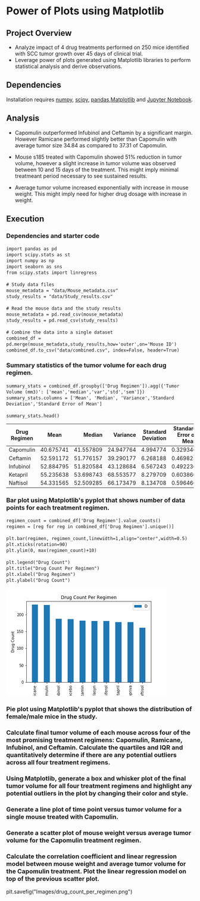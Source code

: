 # Power of Plots using Matplotlib

## Project Overview

* Analyze impact of 4 drug treatments performed on 250 mice identified with SCC tumor growth over 45 days of clinical trial.
* Leverage power of plots generated using Matplotlib libraries to perform statistical analysis and derive observations.


## Dependencies

Installation requires [numpy](https://numpy.org), [scipy](https://www.scipy.org), [pandas](https://pandas.pydata.org),[Matplotlib](https://matplotlib.org) and [Jupyter Notebook](https://jupyter.org/install).

## Analysis

* Capomulin outperformed Infubinol and Ceftamin by a significant margin. However Ramicane performed slightly better than Capomulin with average tumor size 34.84 as compared to 37.31 of Capomulin.

* Mouse s185 treated with Capomulin showed 51% reduction in tumor volume, however a slight increase in tumor volume was observed between 10 and 15 days of the treatment. This might imply minimal treatmeant period necessary to see sustained results.

* Average tumor volume increased exponentially with increase in mouse weight. This might imply need for higher drug dosage with increase in weight.

## Execution

### Dependencies and starter code

```import matplotlib.pyplot as plt
import pandas as pd
import scipy.stats as st
import numpy as np
import seaborn as sns
from scipy.stats import linregress

# Study data files
mouse_metadata = "data/Mouse_metadata.csv"
study_results = "data/Study_results.csv"

# Read the mouse data and the study results
mouse_metadata = pd.read_csv(mouse_metadata)
study_results = pd.read_csv(study_results)

# Combine the data into a single dataset
combined_df = pd.merge(mouse_metadata,study_results,how='outer',on='Mouse ID')
combined_df.to_csv("data/combined.csv", index=False, header=True) 
```

### Summary statistics of the tumor volume for each drug regimen.

```
summary_stats = combined_df.groupby(['Drug Regimen']).agg({'Tumor Volume (mm3)': ['mean','median','var','std','sem']})
summary_stats.columns = ['Mean', 'Median', 'Variance','Standard Deviation','Standard Error of Mean']

summary_stats.head()
```

| Drug Regimen  |  Mean         | Median    | Variance  | Standard Deviation| Standard Error of Mean|
| ------------- |:-------------:| ---------:| ---------:| -----------------:| ---------------------:|
| Capomulin     | 40.675741     | 41.557809 | 24.947764 | 4.994774          | 0.329346              |
| Ceftamin      | 52.591172     | 51.776157 | 39.290177 | 6.268188          | 0.469821              |
| Infubinol     | 52.884795     | 51.820584 | 43.128684 | 6.567243          | 0.492236              |
| Ketapril      | 55.235638     | 53.698743 | 68.553577 | 8.279709	        | 0.603860              |
| Naftisol      | 54.331565     | 52.509285 | 66.173479 | 8.134708          | 0.596466              |


### Bar plot using Matplotlib's pyplot that shows number of data points for each treatment regimen.

```
regimen_count = combined_df['Drug Regimen'].value_counts()
regimen = [reg for reg in combined_df['Drug Regimen'].unique()]

plt.bar(regimen, regimen_count,linewidth=1,align="center",width=0.5)
plt.xticks(rotation=90)
plt.ylim(0, max(regimen_count)+10)

plt.legend("Drug Count")
plt.title("Drug Count Per Regimen")
plt.xlabel("Drug Regimen")
plt.ylabel("Drug Count")
```
![](Images/drug_count_per_regimen.png)

### Pie plot using Matplotlib's pyplot that shows the distribution of female/male mice in the study.

### Calculate final tumor volume of each mouse across four of the most promising treatment regimens: Capomulin, Ramicane, Infubinol, and Ceftamin. Calculate the quartiles and IQR and quantitatively determine if there are any potential outliers across all four treatment regimens.

### Using Matplotlib, generate a box and whisker plot of the final tumor volume for all four treatment regimens and highlight any potential outliers in the plot by changing their color and style.

### Generate a line plot of time point versus tumor volume for a single mouse treated with Capomulin.

### Generate a scatter plot of mouse weight versus average tumor volume for the Capomulin treatment regimen.

### Calculate the correlation coefficient and linear regression model between mouse weight and average tumor volume for the Capomulin treatment. Plot the linear regression model on top of the previous scatter plot.






plt.savefig("Images/drug_count_per_regimen.png")

   
